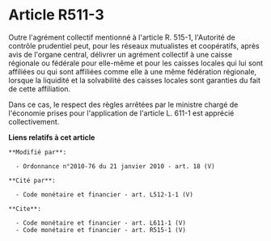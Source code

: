 # Article R511-3

Outre l'agrément collectif mentionné à l'article R. 515-1, l'Autorité de contrôle prudentiel peut, pour les réseaux
mutualistes et coopératifs, après avis de l'organe central, délivrer un agrément collectif à une caisse régionale ou fédérale
pour elle-même et pour les caisses locales qui lui sont affiliées ou qui sont affiliées comme elle à une même fédération
régionale, lorsque la liquidité et la solvabilité des caisses locales sont garanties du fait de cette affiliation. 

Dans ce cas, le respect des règles arrêtées par le ministre chargé de l'économie prises pour l'application de l'article L.
611-1 est apprécié collectivement.

**Liens relatifs à cet article**

	**Modifié par**:

	  - Ordonnance n°2010-76 du 21 janvier 2010 - art. 18 (V)

	**Cité par**:

	  - Code monétaire et financier - art. L512-1-1 (V)

	**Cite**:

	  - Code monétaire et financier - art. L611-1 (V)
	  - Code monétaire et financier - art. R515-1 (V)
